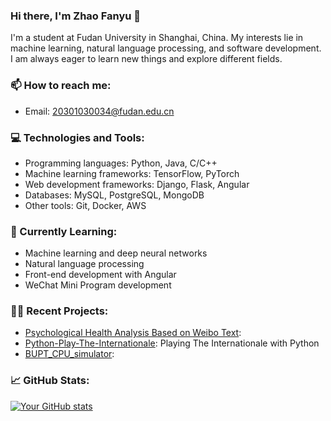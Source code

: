 ### Hi there, I'm Zhao Fanyu 👋

I'm a student at Fudan University in Shanghai, China. My interests lie in machine learning, natural language processing, and software development. I am always eager to learn new things and explore different fields.

### 📫 How to reach me:

- Email: [20301030034@fudan.edu.cn](mailto:20301030034@fudan.edu.cn)

### 💻 Technologies and Tools:

- Programming languages: Python, Java, C/C++
- Machine learning frameworks: TensorFlow, PyTorch
- Web development frameworks: Django, Flask, Angular
- Databases: MySQL, PostgreSQL, MongoDB
- Other tools: Git, Docker, AWS

### 🌱 Currently Learning:

- Machine learning and deep neural networks
- Natural language processing
- Front-end development with Angular
- WeChat Mini Program development

### 👨‍💻 Recent Projects:

- [Psychological Health Analysis Based on Weibo Text](https://github.com/your-username/2023-DSDS-PJ): 
- [Python-Play-The-Internationale](https://github.com/your-username/Python-Play-The-Internationale): Playing The Internationale with Python
- [BUPT_CPU_simulator](https://github.com/your-username/BUPT_CPU_simulator): 

### 📈 GitHub Stats:

[![Your GitHub stats](https://github-readme-stats.vercel.app/api?yufanwenshu&show_icons=true)](https://github.com/anuraghazra/github-readme-stats)
